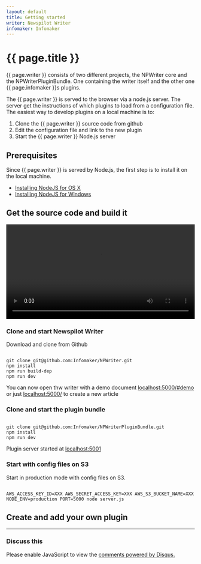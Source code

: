 ```yaml
---
layout: default
title: Getting started
writer: Newspilot Writer
infomaker: Infomaker
---
```


# {{ page.title }}

{{ page.writer }} consists of two different projects, the NPWriter core 
and the NPWriterPluginBundle. One containing the writer itself and the other
one {{ page.infomaker }}s plugins.

The {{ page.writer }} is served to the browser via a node.js server. The server get the instructions of
which plugins to load from a configuration file. The easiest way to develop plugins on a local machine
is to:
 
1. Clone the {{ page.writer }} source code from github
2. Edit the configuration file and link to the new plugin
3. Start the {{ page.writer }} Node.js server

## Prerequisites

Since {{ page.writer }} is served by Node.js, the first step is to install it on the local machine.

- [Installing NodeJS for OS X]({{site.url}}{{site.baseurl}}/getting-started/nodejs-installations/osx.html)
- [Installing NodeJS for Windows]({{site.url}}{{site.baseurl}}/getting-started/nodejs-installations/win.html)


## Get the source code and build it
<!-- Video with subtitles -->
<video src="{{site.url}}{{site.baseurl}}/getting-started/get-started.mp4" width="100%" controls="true">
</video>

### Clone and start Newspilot Writer

Download and clone from Github

~~~text

git clone git@github.com:Infomaker/NPWriter.git
npm install
npm run build-dep
npm run dev

~~~

You can now open thw writer with a demo document [localhost:5000/#demo](http://localhost:5000/#demo) or just 
[localhost:5000/](http://localhost:5000/) to create a new article


### Clone and start the plugin bundle
~~~ 

git clone git@github.com:Infomaker/NPWriterPluginBundle.git
npm install 
npm run dev

~~~ 
Plugin server started at [localhost:5001](http://localhost:5001)


### Start with config files on S3

Start in production mode with config files on S3.

~~~

AWS_ACCESS_KEY_ID=XXX AWS_SECRET_ACCESS_KEY=XXX AWS_S3_BUCKET_NAME=XXX NODE_ENV=production PORT=5000 node server.js 

~~~



## Create and add your own plugin



<!--
//~~~ javascript

// Get all nodes in the document
const nodes = api.document.getBlockNodes()
let myvar = "this"
let myvar = "this"
let myvar = "this"

~~~ 
-->



***

###  Discuss this

<div id="disqus_thread"></div>
<script>

var disqus_config = function () {
this.page.url = "{{ site.url }}{{ page.url }}";  
this.page.identifier = "PAGE_{{ page.url }}";
};

(function() { // DON'T EDIT BELOW THIS LINE
var d = document, s = d.createElement('script');
s.src = '//developer-portal.disqus.com/embed.js';
s.setAttribute('data-timestamp', +new Date());
(d.head || d.body).appendChild(s);
})();
</script>
<noscript>Please enable JavaScript to view the <a href="https://disqus.com/?ref_noscript">comments powered by Disqus.</a></noscript>
                                
